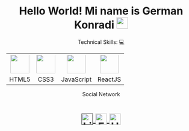 <h1 align="center">Hello World! Mi name is German Konradi
  <img src="https://user-images.githubusercontent.com/71287015/210174321-7695c93f-f66a-4f39-b82c-de5dca9c2a5b.png" 
       width="30px">
</h1>

<p align="center">Technical Skills: 💻</p>

<div align="center">
    <table>
    <tr>
    <td align="center"><img height="50px" src="https://user-images.githubusercontent.com/71287015/210177428-7a537e83-e2e5-405d-a90d-ca83b8a19fcb.svg"></td>
    <td align="center"><img height="50px" src="https://user-images.githubusercontent.com/71287015/210177470-05039dba-561f-45c1-8b57-573cf39ac436.svg"></td>
    <td align="center"><img height="50px" src="https://user-images.githubusercontent.com/71287015/210179181-0e7a5d09-6d59-405f-89bb-1743d0a2cf63.svg"></td>
    <td align="center"><img height="50px" src="https://user-images.githubusercontent.com/71287015/210179201-f8fc631a-b585-4e54-9f58-689af9709529.svg"></td>
    </tr>
    <tr>
        <td align="center">HTML5</td>
        <td align="center">CSS3</td>
        <td align="center">JavaScript</td>
        <td align="center">ReactJS</td>
    </tr>
    </table>
</div>

<p align="center">Social Network<p>
  
<h1 align="center">
  
<a target="_blank" href="">
  <img align="center" 
       alt="Linkdein" 
       width="30px" 
       src="https://user-images.githubusercontent.com/71287015/210180835-16825215-49bc-4904-89be-bb603ad1ffce.svg" />
  </a>

  <a target="_blank" href="https://www.facebook.com/gera.konradi/">
  <img align="center" 
       alt="Facebook" 
       width="30px" 
       src="https://user-images.githubusercontent.com/71287015/210180872-8f8a5e60-9b00-4c43-8935-d1ae2061af18.svg" />
  </a>
  
<a target="_blank" href="mailto:gera.konradi@.com">
  <img align="center" 
       alt="Hotmail" 
       width="30px" 
       src="https://user-images.githubusercontent.com/71287015/210174311-e75a8c9b-3488-417b-b796-eb7f7f975107.png" />
  </a>
</h1>
